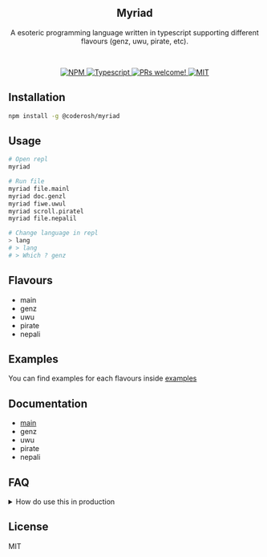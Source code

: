 <h2 align="center">Myriad</h2>
<p align="center">A esoteric programming language written in typescript supporting different flavours (genz, uwu, pirate, etc).</p>

<br />
<p align="center">
  <a href="https://www.npmjs.com/package/@coderosh/myriad">
    <img alt="NPM" src="https://img.shields.io/npm/v/@coderosh/myriad" />
  </a>
  <a href="https://github.com/coderosh/myriad">
    <img src="https://img.shields.io/badge/types-typescript-blue.svg" alt="Typescript" />
  </a>
  <a href="https://github.com/coderosh/myriad">
    <img src="https://img.shields.io/badge/PRs-welcome-brightgreen.svg" alt="PRs welcome!" />
  </a>
  <a href="https://github.com/coderosh/myriad">
    <img alt="MIT" src="https://img.shields.io/badge/license-MIT-blue.svg" />
  </a>
</p>

## Installation

```sh
npm install -g @coderosh/myriad
```

## Usage

```sh
# Open repl
myriad

# Run file
myriad file.mainl
myriad doc.genzl
myriad fiwe.uwul
myriad scroll.piratel
myriad file.nepalil

# Change language in repl
> lang
# > lang
# > Which ? genz
```

## Flavours

- main
- genz
- uwu
- pirate
- nepali

## Examples

You can find examples for each flavours inside [examples](./examples)

## Documentation

- [main](./docs/main.md)
- genz
- uwu
- pirate
- nepali

## FAQ

<details>
  <summary>How do use this in production</summary>
  
  <a href="https://www.youtube.com/watch?v=dQw4w9WgXcQ">This video</a>
  shows the step by step process 
</details>

## License

MIT
